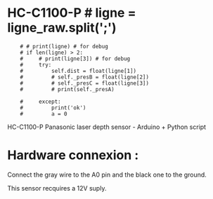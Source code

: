 # HC-C1100-P        # ligne = ligne_raw.split(';')

        # # print(ligne) # for debug
        # if len(ligne) > 2:
        #     # print(ligne[3]) # for debug
        #     try:
        #         self.dist = float(ligne[1])
        #         # self._presB = float(ligne[2])
        #         # self._presC = float(ligne[3])
        #         # print(self._presA)

        #     except:
        #         print('ok')
        #         a = 0

HC-C1100-P Panasonic laser depth sensor - Arduino + Python script

# Hardware connexion :

Connect the gray wire to the A0 pin and the black one to the ground.

This sensor recquires a 12V suply.

